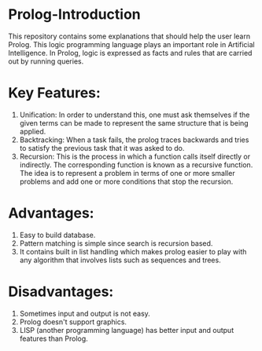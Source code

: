 # Prolog-Introduction
This repository contains some explanations that should help the user learn Prolog. This logic programming language plays an important role in Artificial Intelligence. In Prolog, logic is expressed as facts and rules that are carried out by running queries.

# Key Features:
1. Unification: In order to understand this, one must ask themselves if the given terms can be made to represent the same structure that is being applied.
2. Backtracking: When a task fails, the prolog traces backwards and tries to satisfy the previous task that it was asked to do. 
3. Recursion: This is the process in which a function calls itself directly or indirectly. The corresponding function is known as a recursive function. The idea is to represent a problem in terms of one or more smaller problems and add one or more conditions that stop the recursion.

# Advantages: 
1. Easy to build database.
2. Pattern matching is simple since search is recursion based.
3. It contains built in list handling which makes prolog easier to play with any algorithm that involves lists such as sequences and trees.

# Disadvantages:
1. Sometimes input and output is not easy.
2. Prolog doesn't support graphics.
3. LISP (another programming language) has better input and output features than Prolog.

